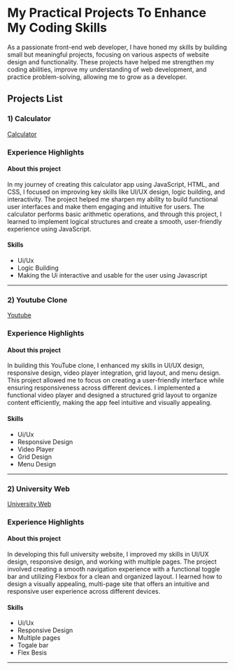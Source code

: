 
# My Practical Projects To Enhance My Coding Skills

As a passionate front-end web developer, I have honed my skills by building small but meaningful projects, focusing on various aspects of website design and functionality. These projects have helped me strengthen my coding abilities, improve my understanding of web development, and practice problem-solving, allowing me to grow as a developer.

## Projects List 
### 1) Calculator
[Calculator](https://github.com/user-attachments/assets/75112956-8f91-4990-954d-e61318c6c5eb)
### Experience Highlights
#### About this project
In my journey of creating this calculator app using JavaScript, HTML, and CSS, I focused on improving key skills like UI/UX design, logic building, and interactivity. The project helped me sharpen my ability to build functional user interfaces and make them engaging and intuitive for users. The calculator performs basic arithmetic operations, and through this project, I learned to implement logical structures and create a smooth, user-friendly experience using JavaScript.
#### Skills
- Ui/Ux
- Logic Building
- Making the Ui interactive and usable for the user using Javascript
***
### 2) Youtube Clone
[Youtube](https://github.com/user-attachments/assets/ba1976fb-2062-4430-8068-86a80dd3dc57)
### Experience Highlights
#### About this project
In building this YouTube clone, I enhanced my skills in UI/UX design, responsive design, video player integration, grid layout, and menu design. This project allowed me to focus on creating a user-friendly interface while ensuring responsiveness across different devices. I implemented a functional video player and designed a structured grid layout to organize content efficiently, making the app feel intuitive and visually appealing.
#### Skills
- Ui/Ux
- Responsive Design
- Video Player
- Grid Design
- Menu Design
***
### 2) University Web
[University Web](https://github.com/user-attachments/assets/11d0113c-79c6-4c36-8d44-afa27684efae)
### Experience Highlights
#### About this project
In developing this full university website, I improved my skills in UI/UX design, responsive design, and working with multiple pages. The project involved creating a smooth navigation experience with a functional toggle bar and utilizing Flexbox for a clean and organized layout. I learned how to design a visually appealing, multi-page site that offers an intuitive and responsive user experience across different devices.
#### Skills
- Ui/Ux
- Responsive Design
- Multiple pages
- Togale bar
- Flex Besis
***

